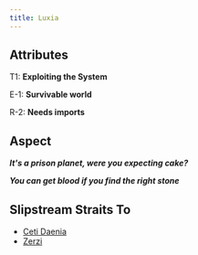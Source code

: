 ```yaml
---
title: Luxia
---
```


## Attributes

T1: **Exploiting the System**

E-1: **Survivable world**

R-2: **Needs imports**

## Aspect

***It's a prison planet, were you expecting cake?***

***You can get blood if you find the right stone***

## Slipstream Straits To

* [Ceti Daenia](ceti-daenia)
* [Zerzi](zerzi)

